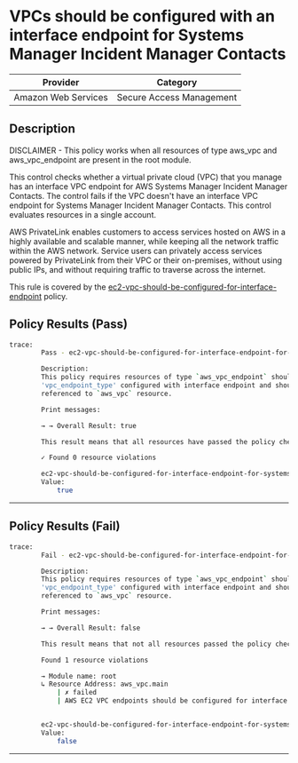# VPCs should be configured with an interface endpoint for Systems Manager Incident Manager Contacts

| Provider            |             Category           |
| ------------------- |  ----------------------------  |
| Amazon Web Services |    Secure Access Management    |

## Description

DISCLAIMER - This policy works when all resources of type aws_vpc and aws_vpc_endpoint are present in the root module.

This control checks whether a virtual private cloud (VPC) that you manage has an interface VPC endpoint for AWS Systems Manager Incident Manager Contacts. The control fails if the VPC doesn't have an interface VPC endpoint for Systems Manager Incident Manager Contacts. This control evaluates resources in a single account.

AWS PrivateLink enables customers to access services hosted on AWS in a highly available and scalable manner, while keeping all the network traffic within the AWS network. Service users can privately access services powered by PrivateLink from their VPC or their on-premises, without using public IPs, and without requiring traffic to traverse across the internet.

This rule is covered by the [ec2-vpc-should-be-configured-for-interface-endpoint](https://github.com/hashicorp/policy-library-NIST-Policy-Set-for-AWS-Terraform/blob/main/policies/ec2/ec2-vpc-should-be-configured-for-interface-endpoint.sentinel) policy.

## Policy Results (Pass)

```bash
trace:
        Pass - ec2-vpc-should-be-configured-for-interface-endpoint-for-systems-manager-incident-manager-contacts.sentinel

        Description:
        This policy requires resources of type `aws_vpc_endpoint` should have
        'vpc_endpoint_type' configured with interface endpoint and should be
        referenced to `aws_vpc` resource.

        Print messages:

        → → Overall Result: true

        This result means that all resources have passed the policy check for the policy ec2-vpc-should-be-configured-for-interface-endpoint.

        ✓ Found 0 resource violations

        ec2-vpc-should-be-configured-for-interface-endpoint-for-systems-manager-incident-manager-contacts.sentinel:112:1 - Rule "main"
        Value:
            true

```

---

## Policy Results (Fail)

```bash
trace:
        Fail - ec2-vpc-should-be-configured-for-interface-endpoint-for-systems-manager-incident-manager-contacts.sentinel

        Description:
        This policy requires resources of type `aws_vpc_endpoint` should have
        'vpc_endpoint_type' configured with interface endpoint and should be
        referenced to `aws_vpc` resource.

        Print messages:

        → → Overall Result: false

        This result means that not all resources passed the policy check and the protected behavior is not allowed for the policy ec2-vpc-should-be-configured-for-interface-endpoint.

        Found 1 resource violations

        → Module name: root
        ↳ Resource Address: aws_vpc.main
            | ✗ failed
            | AWS EC2 VPC endpoints should be configured for interface endpoints. Refer to https://docs.aws.amazon.com/securityhub/latest/userguide/ec2-controls.html#ec2-58 for more details.


        ec2-vpc-should-be-configured-for-interface-endpoint-for-systems-manager-incident-manager-contacts.sentinel:112:1 - Rule "main"
        Value:
            false
```

---
